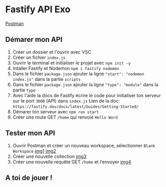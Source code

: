 # Fastify API Exo

[Postman](https://postman.com/downloads)

## Démarer mon API

1. Créer un dossier et l'ouvrir avec VSC
2. Créer un fichier `index.js`
3. Ouvrir le terminal et initialiser le projet avec `npm init -y`
4. Intaller Fastify et Nodemon `npm i fastify nodemon`
5. Dans le fichier `package.json` ajouter la ligne `"start": "nodemon index.js"` dans la partie `scripts`
6. Dans le fichier `package.json` ajouter la ligne `"type": "module"` dans la partie `type`
7. Avec l'aide la docs de Fastify écrire le code pour initialiser ton serveur sur le port `3000` (API) dans `index.js`
Lien de la doc: `https://fastify.dev/docs/latest/Guides/Getting-Started/`
8. Démarer ton serveur avec `npm run start`
9. Créer une route GET `/home` qui renvoie `Hello Word`

## Tester mon API
1. Ouvrir Postman et créer un nouveau workspace, sélectionner `Blank Workspace`
[img1](https://raw.githubusercontent.com/kbrdn1/fastify-api-exo/main/img-exo/test-my-API/postman-create-workspace.png)
[img2](https://raw.githubusercontent.com/kbrdn1/fastify-api-exo/main/img-exo/test-my-API/postman-create-workspace-2.png)
2. Créer une nouvelle collection
[img3](https://raw.githubusercontent.com/kbrdn1/fastify-api-exo/main/img-exo/test-my-API/postman-create-collection.png)
3. Créer une nouvelle requête GET `/home` et l'envoyer
[img4](https://raw.githubusercontent.com/kbrdn1/fastify-api-exo/main/img-exo/test-my-API/postman-result.png)

## A toi de jouer !